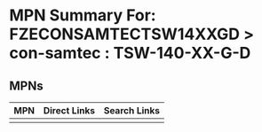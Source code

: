 



# MPN Summary For: FZECONSAMTECTSW14XXGD > con-samtec : TSW-140-XX-G-D

## MPNs
  

|MPN|Direct Links|Search Links|
| :--- | :--- | :--- |
||||
